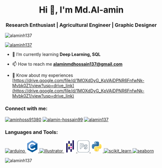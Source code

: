 <h1 align="center">Hi 👋, I'm Md.Al-amin</h1>
<h3 align="center">Research Enthusiast | Agricultural Engineer | Graphic Designer</h3>

<p align="left"> <img src="https://komarev.com/ghpvc/?username=alaminh137&label=Profile%20views&color=0e75b6&style=flat" alt="alaminh137" /> </p>

<p align="left"> <a href="https://github.com/ryo-ma/github-profile-trophy"><img src="https://github-profile-trophy.vercel.app/?username=alaminh137" alt="alaminh137" /></a> </p>

- 🌱 I’m currently learning **Deep Learning, SQL**

- 📫 How to reach me **alaminmdhossain137@gmail.com**

- 📄 Know about my experiences [https://drive.google.com/file/d/1MOXdDyG_KpVAiDPNR6FnfwNk-Mvbk0Z1/view?usp=drive_link](https://drive.google.com/file/d/1MOXdDyG_KpVAiDPNR6FnfwNk-Mvbk0Z1/view?usp=drive_link)

<h3 align="left">Connect with me:</h3>
<p align="left">
<a href="https://twitter.com/aminhoss91380" target="blank"><img align="center" src="https://raw.githubusercontent.com/rahuldkjain/github-profile-readme-generator/master/src/images/icons/Social/twitter.svg" alt="aminhoss91380" height="30" width="40" /></a>
<a href="https://linkedin.com/in/alamin-hossain99" target="blank"><img align="center" src="https://raw.githubusercontent.com/rahuldkjain/github-profile-readme-generator/master/src/images/icons/Social/linked-in-alt.svg" alt="alamin-hossain99" height="30" width="40" /></a>
<a href="https://kaggle.com/alamin137" target="blank"><img align="center" src="https://raw.githubusercontent.com/rahuldkjain/github-profile-readme-generator/master/src/images/icons/Social/kaggle.svg" alt="alamin137" height="30" width="40" /></a>
</p>

<h3 align="left">Languages and Tools:</h3>
<p align="left"> <a href="https://www.arduino.cc/" target="_blank" rel="noreferrer"> <img src="https://cdn.worldvectorlogo.com/logos/arduino-1.svg" alt="arduino" width="40" height="40"/> </a> <a href="https://www.cprogramming.com/" target="_blank" rel="noreferrer"> <img src="https://raw.githubusercontent.com/devicons/devicon/master/icons/c/c-original.svg" alt="c" width="40" height="40"/> </a> <a href="https://www.adobe.com/in/products/illustrator.html" target="_blank" rel="noreferrer"> <img src="https://www.vectorlogo.zone/logos/adobe_illustrator/adobe_illustrator-icon.svg" alt="illustrator" width="40" height="40"/> </a> <a href="https://pandas.pydata.org/" target="_blank" rel="noreferrer"> <img src="https://raw.githubusercontent.com/devicons/devicon/2ae2a900d2f041da66e950e4d48052658d850630/icons/pandas/pandas-original.svg" alt="pandas" width="40" height="40"/> </a> <a href="https://www.photoshop.com/en" target="_blank" rel="noreferrer"> <img src="https://raw.githubusercontent.com/devicons/devicon/master/icons/photoshop/photoshop-line.svg" alt="photoshop" width="40" height="40"/> </a> <a href="https://www.python.org" target="_blank" rel="noreferrer"> <img src="https://raw.githubusercontent.com/devicons/devicon/master/icons/python/python-original.svg" alt="python" width="40" height="40"/> </a> <a href="https://scikit-learn.org/" target="_blank" rel="noreferrer"> <img src="https://upload.wikimedia.org/wikipedia/commons/0/05/Scikit_learn_logo_small.svg" alt="scikit_learn" width="40" height="40"/> </a> <a href="https://seaborn.pydata.org/" target="_blank" rel="noreferrer"> <img src="https://seaborn.pydata.org/_images/logo-mark-lightbg.svg" alt="seaborn" width="40" height="40"/> </a> </p>

<p><img align="center" src="https://github-readme-stats.vercel.app/api/top-langs?username=alaminh137&show_icons=true&locale=en&layout=compact" alt="alaminh137" /></p>
